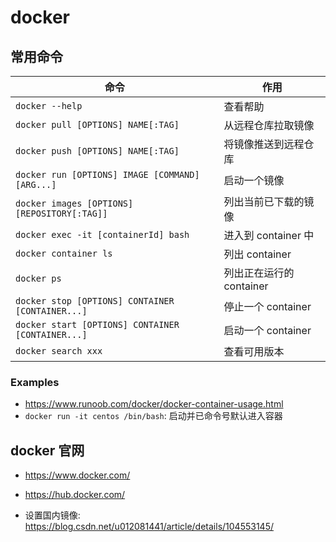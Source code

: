 # docker

## 常用命令

| 命令                                              | 作用                     |
| ------------------------------------------------- | ------------------------ |
| `docker --help`                                   | 查看帮助                 |
| `docker pull [OPTIONS] NAME[:TAG]`                | 从远程仓库拉取镜像       |
| `docker push [OPTIONS] NAME[:TAG]`                | 将镜像推送到远程仓库     |
| `docker run [OPTIONS] IMAGE [COMMAND] [ARG...]`   | 启动一个镜像             |
| `docker images [OPTIONS] [REPOSITORY[:TAG]]`      | 列出当前已下载的镜像     |
| `docker exec -it [containerId] bash`              | 进入到 container 中      |
| `docker container ls`                             | 列出 container           |
| `docker ps`                                       | 列出正在运行的 container |
| `docker stop [OPTIONS] CONTAINER [CONTAINER...]`  | 停止一个 container       |
| `docker start [OPTIONS] CONTAINER [CONTAINER...]` | 启动一个 container       |
| `docker search xxx`                               | 查看可用版本             |

### Examples

- <https://www.runoob.com/docker/docker-container-usage.html>
- `docker run -it centos /bin/bash`: 启动并已命令号默认进入容器

## docker 官网

- <https://www.docker.com/>
- <https://hub.docker.com/>

- 设置国内镜像: <https://blog.csdn.net/u012081441/article/details/104553145/>
